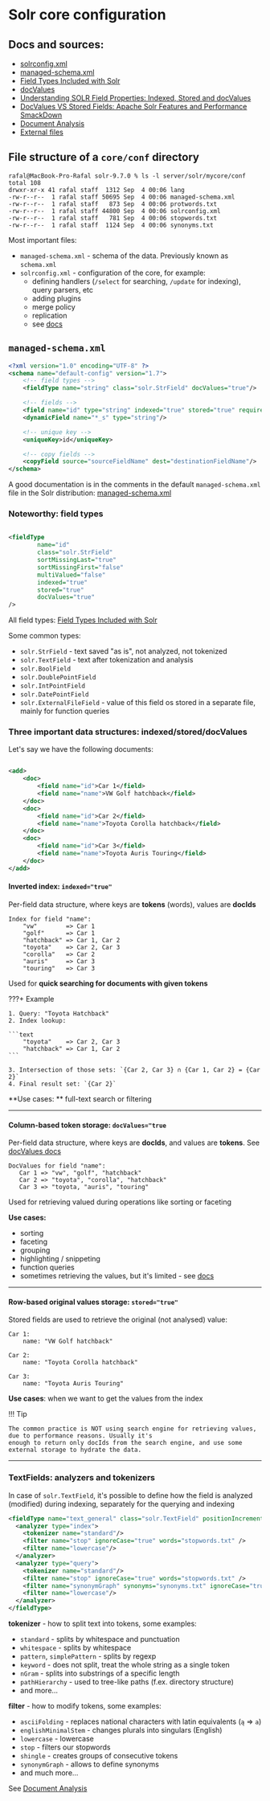 # Solr core configuration

## Docs and sources:

* [solrconfig.xml](https://solr.apache.org/guide/solr/latest/configuration-guide/configuring-solrconfig-xml.html)
* [managed-schema.xml](https://github.com/apache/solr/blob/main/solr/server/solr/configsets/_default/conf/managed-schema.xml)
* [Field Types Included with Solr](https://solr.apache.org/guide/solr/latest/indexing-guide/field-types-included-with-solr.html)
* [docValues](https://solr.apache.org/guide/solr/latest/indexing-guide/docvalues.html)
* [Understanding SOLR Field Properties: Indexed, Stored and docValues](https://medium.com/@komalrajput0801/understanding-solr-field-properties-indexed-stored-and-docvalues-deaf6c09f08f)
* [DocValues VS Stored Fields: Apache Solr Features and Performance SmackDown](https://sease.io/2020/03/docvalues-vs-stored-fields-apache-solr-features-and-performance-smackdown.html)
* [Document Analysis](https://solr.apache.org/guide/solr/latest/indexing-guide/document-analysis.html)
* [External files](https://solr.apache.org/guide/solr/latest/indexing-guide/external-files-processes.html)

## File structure of a `core/conf` directory

```shell
rafal@MacBook-Pro-Rafal solr-9.7.0 % ls -l server/solr/mycore/conf
total 108
drwxr-xr-x 41 rafal staff  1312 Sep  4 00:06 lang
-rw-r--r--  1 rafal staff 50695 Sep  4 00:06 managed-schema.xml
-rw-r--r--  1 rafal staff   873 Sep  4 00:06 protwords.txt
-rw-r--r--  1 rafal staff 44800 Sep  4 00:06 solrconfig.xml
-rw-r--r--  1 rafal staff   781 Sep  4 00:06 stopwords.txt
-rw-r--r--  1 rafal staff  1124 Sep  4 00:06 synonyms.txt
```

Most important files:

* `managed-schema.xml` - schema of the data. Previously known as `schema.xml`
* `solrconfig.xml` - configuration of the core, for example:
    * defining handlers (`/select` for searching, `/update` for indexing), query parsers, etc
    * adding plugins
    * merge policy
    * replication
    * see [docs](https://solr.apache.org/guide/solr/latest/configuration-guide/configuring-solrconfig-xml.html)

## `managed-schema.xml`

```xml
<?xml version="1.0" encoding="UTF-8" ?>
<schema name="default-config" version="1.7">
    <!-- field types -->
    <fieldType name="string" class="solr.StrField" docValues="true"/>

    <!-- fields -->
    <field name="id" type="string" indexed="true" stored="true" required="true" multiValued="false"/>
    <dynamicField name="*_s" type="string"/>

    <!-- unique key -->
    <uniqueKey>id</uniqueKey>

    <!-- copy fields -->
    <copyField source="sourceFieldName" dest="destinationFieldName"/>
</schema>
```

A good documentation is in the comments in the default `managed-schema.xml` file in the Solr
distribution: [managed-schema.xml](https://github.com/apache/solr/blob/main/solr/server/solr/configsets/_default/conf/managed-schema.xml)

### Noteworthy: field types

```xml

<fieldType
        name="id"
        class="solr.StrField"
        sortMissingLast="true"
        sortMissingFirst="false"
        multiValued="false"
        indexed="true"
        stored="true"
        docValues="true"
/>
```

All field
types: [Field Types Included with Solr](https://solr.apache.org/guide/solr/latest/indexing-guide/field-types-included-with-solr.html)

Some common types:

* `solr.StrField` - text saved "as is", not analyzed, not tokenized
* `solr.TextField` - text after tokenization and analysis
* `solr.BoolField`
* `solr.DoublePointField`
* `solr.IntPointField`
* `solr.DatePointField`
* `solr.ExternalFileField` - value of this field os stored in a separate file, mainly for function queries

### Three important data structures: indexed/stored/docValues

Let's say we have the following documents:

```xml

<add>
    <doc>
        <field name="id">Car 1</field>
        <field name="name">VW Golf hatchback</field>
    </doc>
    <doc>
        <field name="id">Car 2</field>
        <field name="name">Toyota Corolla hatchback</field>
    </doc>
    <doc>
        <field name="id">Car 3</field>
        <field name="name">Toyota Auris Touring</field>
    </doc>
</add>
```


#### Inverted index: `indexed="true"`

Per-field data structure, where keys are **tokens** (words), values are **docIds**

```text
Index for field "name":
    "vw"        => Car 1
    "golf"      => Car 1
    "hatchback" => Car 1, Car 2
    "toyota"    => Car 2, Car 3
    "corolla"   => Car 2
    "auris"     => Car 3
    "touring"   => Car 3
```

Used for **quick searching for documents with given tokens**

???+ Example

    1. Query: "Toyota Hatchback"
    2. Index lookup:

    ```text
        "toyota"    => Car 2, Car 3
        "hatchback" => Car 1, Car 2
    ```

    3. Intersection of those sets: `{Car 2, Car 3} ∩ {Car 1, Car 2} = {Car 2}`
    4. Final result set: `{Car 2}`

**Use cases: ** full-text search or filtering

---

#### Column-based token storage: `docValues="true`

Per-field data structure, where keys are **docIds**, and values are **tokens**. See
[docValues docs](https://solr.apache.org/guide/solr/latest/indexing-guide/docvalues.html)

```text
DocValues for field "name":
   Car 1 => "vw", "golf", "hatchback"
   Car 2 => "toyota", "corolla", "hatchback"
   Car 3 => "toyota, "auris", "touring"
```

Used for retrieving valued during operations like sorting or faceting

**Use cases:**

- sorting
- faceting
- grouping
- highlighting / snippeting
- function queries
- sometimes retrieving the values, but it's limited -
  see [docs](https://solr.apache.org/guide/solr/latest/indexing-guide/docvalues.html#retrieving-docvalues-during-search)

---

#### Row-based original values storage: `stored="true"`

Stored fields are used to retrieve the original (not analysed) value:

```text
Car 1:
    name: "VW Golf hatchback"
    
Car 2:
    name: "Toyota Corolla hatchback"
    
Car 3:
    name: "Toyota Auris Touring"
```

**Use cases**: when we want to get the values from the index

!!! Tip

    The common practice is NOT using search engine for retrieving values, due to performance reasons. Usually it's
    enough to return only docIds from the search engine, and use some external storage to hydrate the data.

---

### TextFields: analyzers and tokenizers

In case of `solr.TextField`, it's possible to define how the field is analyzed (modified) during indexing,
separately for the querying and indexing

```xml
<fieldType name="text_general" class="solr.TextField" positionIncrementGap="100" multiValued="true">
  <analyzer type="index">
    <tokenizer name="standard"/>
    <filter name="stop" ignoreCase="true" words="stopwords.txt" />
    <filter name="lowercase"/>
  </analyzer>
  <analyzer type="query">
    <tokenizer name="standard"/>
    <filter name="stop" ignoreCase="true" words="stopwords.txt" />
    <filter name="synonymGraph" synonyms="synonyms.txt" ignoreCase="true" expand="true"/>
    <filter name="lowercase"/>
  </analyzer>
</fieldType>
```

**tokenizer** - how to split text into tokens, some examples:

  * `standard` - splits by whitespace and punctuation
  * `whitespace` - splits by whitespace
  * `pattern`, `simplePattern` - splits by regexp
  * `keyword` - does not split, treat the whole string as a single token
  * `nGram` - splits into substrings of a specific length
  * `pathHierarchy` - used to tree-like paths (f.ex. directory structure)
  * and more...

**filter** - how to modify tokens, some examples:

  * `asciiFolding` - replaces national characters with latin equivalents (`ą` => `a`)
  * `englishMinimalStem` - changes plurals into singulars (English)
  * `lowercase` - lowercase
  * `stop` - filters our stopwords
  * `shingle` - creates groups of consecutive tokens
  * `synonymGraph` - allows to define synonyms
  * and much more...

See [Document Analysis](https://solr.apache.org/guide/solr/latest/indexing-guide/document-analysis.html)
